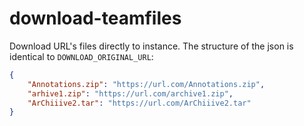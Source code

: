 # download-teamfiles
Download URL's files directly to instance.
The structure of the json is identical to `DOWNLOAD_ORIGINAL_URL`:

``` json
{
    "Annotations.zip": "https://url.com/Annotations.zip",
    "arhive1.zip": "https://url.com/archive1.zip",
    "ArChiiive2.tar": "https://url.com/ArChiiive2.tar"
}
```
